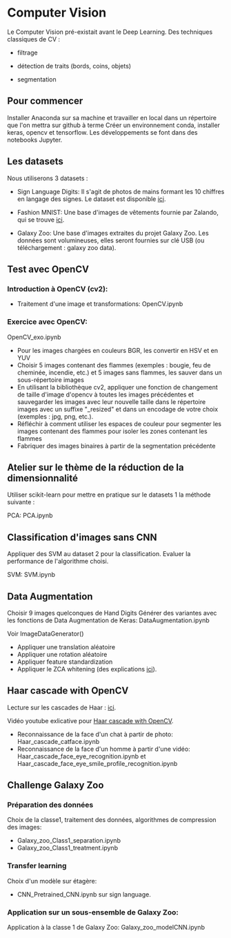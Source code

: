 # Computer Vision

Le Computer Vision pré-existait avant le Deep Learning. Des techniques classiques de CV :

- filtrage

- détection de traits (bords, coins, objets)

- segmentation

## Pour commencer

Installer Anaconda sur sa machine et travailler en local dans un répertoire que l'on mettra sur github à terme
Créer un environnement conda, installer keras, opencv et tensorflow.
Les développements se font dans des notebooks Jupyter. 

## Les datasets

Nous utiliserons 3 datasets :

- Sign Language Digits: Il s'agit de photos de mains formant les 10 chiffres en langage des signes. Le dataset est disponible [ici](https://www.kaggle.com/hamishdickson/preprocessing-images-with-dimensionality-reduction/data).

- Fashion MNIST: Une base d'images de vêtements fournie par Zalando, qui se trouve [ici](https://www.kaggle.com/zalando-research/fashionmnist).


- Galaxy Zoo: Une base d'images extraites du projet Galaxy Zoo.
Les données sont volumineuses, elles seront fournies sur clé USB (ou téléchargement : galaxy zoo data).

## Test avec OpenCV

### Introduction à OpenCV (cv2): 

- Traitement d'une image et transformations: OpenCV.ipynb

### Exercice avec OpenCV:

OpenCV_exo.ipynb

- Pour les images chargées en couleurs BGR, les convertir en HSV et en YUV
- Choisir 5 images contenant des flammes (exemples : bougie, feu de cheminée, incendie, etc.) et 5 images sans flammes, les sauver dans un sous-répertoire images
- En utilisant la bibliothèque cv2, appliquer une fonction de changement de taille d'image d'opencv à toutes les images précédentes et sauvegarder les images avec leur nouvelle taille dans le répertoire images avec un suffixe "_resized" et dans un encodage de votre choix (exemples : jpg, png, etc.).
- Réfléchir à comment utiliser les espaces de couleur pour segmenter les images contenant des flammes pour isoler les zones contenant les flammes
- Fabriquer des images binaires à partir de la segmentation précédente

## Atelier sur le thème de la réduction de la dimensionnalité

Utiliser scikit-learn pour mettre en pratique sur le datasets 1  la méthode suivante :

PCA: PCA.ipynb

## Classification d'images sans CNN

Appliquer des SVM au dataset 2 pour la classification. 
Evaluer la performance de l'algorithme choisi.

SVM: SVM.ipynb

## Data Augmentation

Choisir 9 images quelconques de Hand Digits
Générer des variantes avec les fonctions de Data Augmentation de Keras:
DataAugmentation.ipynb  

Voir ImageDataGenerator()
- Appliquer une translation aléatoire
- Appliquer une rotation aléatoire
- Appliquer feature standardization
- Appliquer le ZCA whitening (des explications [ici](https://cbrnr.github.io/2018/12/17/whitening-pca-zca/)).

## Haar cascade with OpenCV

Lecture sur les cascades de Haar : [ici](https://pymotion.com/detection-objet-cascade-haar/).

Vidéo youtube exlicative pour [Haar cascade with OpenCV](https://www.youtube.com/watch?v=88HdqNDQsEk).

- Reconnaissance de la face d'un chat à partir de photo: Haar_cascade_catface.ipynb
- Reconnaissance de la face d'un homme à partir d'une vidéo: Haar_cascade_face_eye_recognition.ipynb et Haar_cascade_face_eye_smile_profile_recognition.ipynb

## Challenge Galaxy Zoo

### Préparation des données
Choix de la classe1, traitement des données, algorithmes de compression des images: 
- Galaxy_zoo_Class1_separation.ipynb
- Galaxy_zoo_Class1_treatment.ipynb

### Transfer learning
Choix d'un modèle sur étagère:
- CNN_Pretrained_CNN.ipynb sur sign language.

### Application sur un sous-ensemble de Galaxy Zoo: 

Application à la classe 1 de Galaxy Zoo: Galaxy_zoo_modelCNN.ipynb
